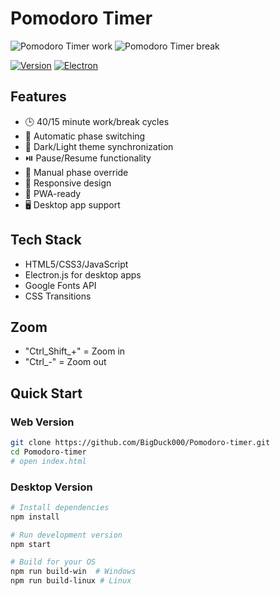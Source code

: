 # Pomodoro Timer

![Pomodoro Timer work](https://i.imgur.com/cHy7N8Q.png)
![Pomodoro Timer break](https://i.imgur.com/0oJf2Ab.png)

[![Version](https://img.shields.io/badge/Version-1.0.0-brightgreen)](https://github.com/BigDuck000/Pomodoro-timer)
[![Electron](https://img.shields.io/badge/Electron-28.0.0-red)](https://www.electronjs.org/)

## Features
- 🕒 40/15 minute work/break cycles
- 🔁 Automatic phase switching
- 🌙 Dark/Light theme synchronization
- ⏯️ Pause/Resume functionality
- 🔄 Manual phase override
- 📱 Responsive design
- 🚀 PWA-ready
- 🖥️ Desktop app support

## Tech Stack
- HTML5/CSS3/JavaScript
- Electron.js for desktop apps
- Google Fonts API
- CSS Transitions

## Zoom
- "Ctrl_Shift_+" =  Zoom in
- "Ctrl_-" =  Zoom out

## Quick Start
### Web Version
```bash
git clone https://github.com/BigDuck000/Pomodoro-timer.git
cd Pomodoro-timer
# open index.html
```

### Desktop Version
```bash
# Install dependencies
npm install

# Run development version
npm start

# Build for your OS
npm run build-win  # Windows
npm run build-linux # Linux

